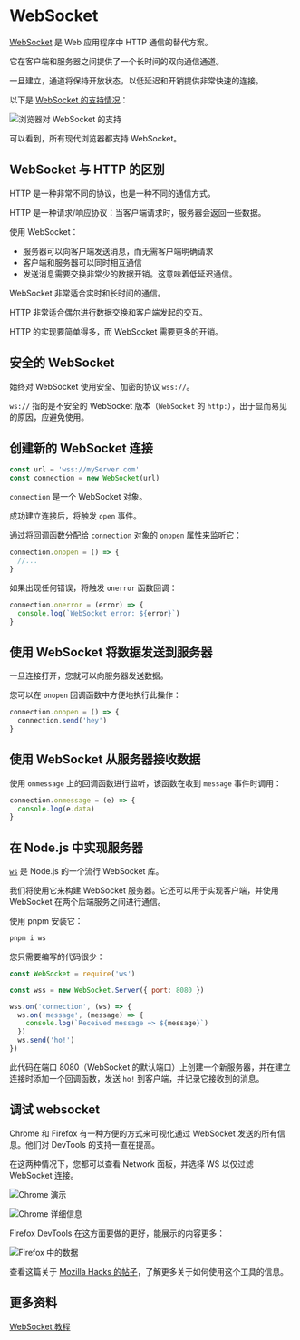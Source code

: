 # WebSocket

[WebSocket](https://developer.mozilla.org/en-US/docs/Web/API/WebSocket) 是 Web 应用程序中 HTTP 通信的替代方案。

它在客户端和服务器之间提供了一个长时间的双向通信通道。

一旦建立，通道将保持开放状态，以低延迟和开销提供非常快速的连接。

以下是 [WebSocket 的支持情况](https://caniuse.com/websockets)：

![浏览器对 WebSocket 的支持](https://upload-images.jianshu.io/upload_images/18281896-60ead383f2d687ee.png?imageMogr2/auto-orient/strip%7CimageView2/2/w/1240)

可以看到，所有现代浏览器都支持 WebSocket。

## WebSocket 与 HTTP 的区别

HTTP 是一种非常不同的协议，也是一种不同的通信方式。

HTTP 是一种请求/响应协议：当客户端请求时，服务器会返回一些数据。

使用 WebSocket：

- 服务器可以向客户端发送消息，而无需客户端明确请求
- 客户端和服务器可以同时相互通信
- 发送消息需要交换非常少的数据开销。这意味着低延迟通信。

WebSocket 非常适合实时和长时间的通信。

HTTP 非常适合偶尔进行数据交换和客户端发起的交互。

HTTP 的实现要简单得多，而 WebSocket 需要更多的开销。

## 安全的 WebSocket

始终对 WebSocket 使用安全、加密的协议 `wss://`。

`ws://` 指的是不安全的 WebSocket 版本（`WebSocket` 的 `http:`），出于显而易见的原因，应避免使用。

## 创建新的 WebSocket 连接

```js
const url = 'wss://myServer.com'
const connection = new WebSocket(url)
```

`connection` 是一个 WebSocket 对象。

成功建立连接后，将触发 `open` 事件。

通过将回调函数分配给 `connection` 对象的 `onopen` 属性来监听它：

```js
connection.onopen = () => {
  //...
}
```

如果出现任何错误，将触发 `onerror` 函数回调：

```js
connection.onerror = (error) => {
  console.log(`WebSocket error: ${error}`)
}
```

## 使用 WebSocket 将数据发送到服务器

一旦连接打开，您就可以向服务器发送数据。

您可以在 `onopen` 回调函数中方便地执行此操作：

```js
connection.onopen = () => {
  connection.send('hey')
}
```

## 使用 WebSocket 从服务器接收数据

使用 `onmessage` 上的回调函数进行监听，该函数在收到 `message` 事件时调用：

```js
connection.onmessage = (e) => {
  console.log(e.data)
}
```

## 在 Node.js 中实现服务器

[`ws`](https://github.com/websockets/ws) 是 Node.js 的一个流行 WebSocket 库。

我们将使用它来构建 WebSocket 服务器。它还可以用于实现客户端，并使用 WebSocket 在两个后端服务之间进行通信。

使用 pnpm 安装它：

```js
pnpm i ws
```

您只需要编写的代码很少：

```js
const WebSocket = require('ws')

const wss = new WebSocket.Server({ port: 8080 })

wss.on('connection', (ws) => {
  ws.on('message', (message) => {
    console.log(`Received message => ${message}`)
  })
  ws.send('ho!')
})
```

此代码在端口 8080（WebSocket 的默认端口）上创建一个新服务器，并在建立连接时添加一个回调函数，发送 `ho!` 到客户端，并记录它接收到的消息。

## 调试 websocket

Chrome 和 Firefox 有一种方便的方式来可视化通过 WebSocket 发送的所有信息。他们对 DevTools 的支持一直在提高。

在这两种情况下，您都可以查看 Network 面板，并选择 WS 以仅过滤 WebSocket 连接。

![Chrome 演示](https://upload-images.jianshu.io/upload_images/18281896-ac9d3e9fff5f196b.png?imageMogr2/auto-orient/strip%7CimageView2/2/w/1240)

![Chrome 详细信息](https://upload-images.jianshu.io/upload_images/18281896-763f91c206013c05.png?imageMogr2/auto-orient/strip%7CimageView2/2/w/1240)

Firefox DevTools 在这方面要做的更好，能展示的内容更多：

![Firefox 中的数据](https://upload-images.jianshu.io/upload_images/18281896-432939dd4daed395.png?imageMogr2/auto-orient/strip%7CimageView2/2/w/1240)

查看这篇关于 [Mozilla Hacks 的帖子](https://hacks.mozilla.org/2019/10/firefoxs-new-websocket-inspector/)，了解更多关于如何使用这个工具的信息。

## 更多资料

[WebSocket 教程](https://www.ruanyifeng.com/blog/2017/05/websocket.html)

<!-- https://devdojo.com/bobbyiliev/quick-introduction-to-websockets-with-nodejs -->
